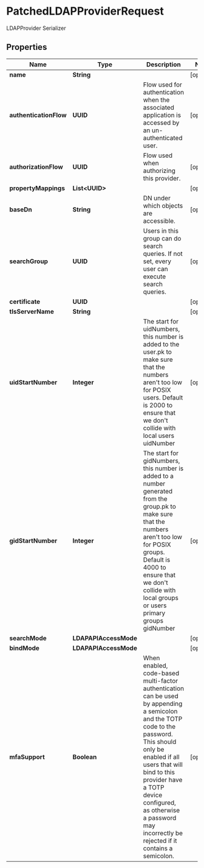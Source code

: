 

# PatchedLDAPProviderRequest

LDAPProvider Serializer

## Properties

| Name | Type | Description | Notes |
|------------ | ------------- | ------------- | -------------|
|**name** | **String** |  |  [optional] |
|**authenticationFlow** | **UUID** | Flow used for authentication when the associated application is accessed by an un-authenticated user. |  [optional] |
|**authorizationFlow** | **UUID** | Flow used when authorizing this provider. |  [optional] |
|**propertyMappings** | **List&lt;UUID&gt;** |  |  [optional] |
|**baseDn** | **String** | DN under which objects are accessible. |  [optional] |
|**searchGroup** | **UUID** | Users in this group can do search queries. If not set, every user can execute search queries. |  [optional] |
|**certificate** | **UUID** |  |  [optional] |
|**tlsServerName** | **String** |  |  [optional] |
|**uidStartNumber** | **Integer** | The start for uidNumbers, this number is added to the user.pk to make sure that the numbers aren&#39;t too low for POSIX users. Default is 2000 to ensure that we don&#39;t collide with local users uidNumber |  [optional] |
|**gidStartNumber** | **Integer** | The start for gidNumbers, this number is added to a number generated from the group.pk to make sure that the numbers aren&#39;t too low for POSIX groups. Default is 4000 to ensure that we don&#39;t collide with local groups or users primary groups gidNumber |  [optional] |
|**searchMode** | **LDAPAPIAccessMode** |  |  [optional] |
|**bindMode** | **LDAPAPIAccessMode** |  |  [optional] |
|**mfaSupport** | **Boolean** | When enabled, code-based multi-factor authentication can be used by appending a semicolon and the TOTP code to the password. This should only be enabled if all users that will bind to this provider have a TOTP device configured, as otherwise a password may incorrectly be rejected if it contains a semicolon. |  [optional] |



